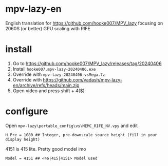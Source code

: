 # mpv-lazy-en
English translation for https://github.com/hooke007/MPV_lazy focusing on 2060S (or better) GPU scaling with RIFE

# install
1) Go to https://github.com/hooke007/MPV_lazy/releases/tag/20240406
2) Install `hooke007.mpv-lazy-20240406.exe`
3) Override with `mpv-lazy-20240406-vsMega.7z`
4) Override with https://github.com/vadash/mpv-lazy-en/archive/refs/heads/main.zip
5) Open video and press shift + 4($)

# configure
Open `mpv-lazy\portable_config\vs\MEMC_RIFE_NV.vpy` and edit 
```
H_Pre = 1080 ## Integer, pre-downscale source height (fill in your display height)
```

4151 is 415 lite. Pretty good model imo
```
Model = 4151 ## <46|415|4151> Model used
```

